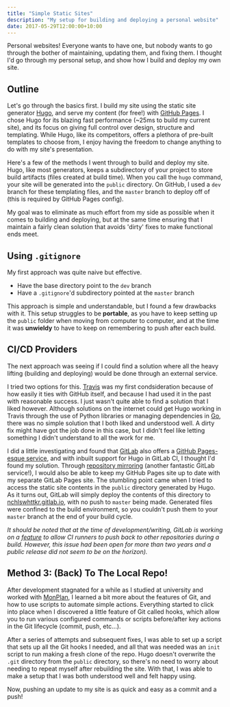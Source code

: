 ```yaml
---
title: "Simple Static Sites"
description: "My setup for building and deploying a personal website"
date: 2017-05-29T12:00:00+10:00
---
```


Personal websites! Everyone wants to have one, but nobody wants to go through the bother of maintaining, updating them, and fixing them. I thought I'd go through my personal setup, and show how I build and deploy my own site.

<!--more-->

## Outline

Let's go through the basics first. I build my site using the static site generator [Hugo](https://gohugo.io/), and serve my content (for free!) with [GitHub Pages](https://pages.github.com/). I chose Hugo for its blazing fast performance (~25ms to build my current site), and its focus on giving full control over design, structure and templating. While Hugo, like its competitors, offers a plethora of pre-built templates to choose from, I enjoy having the freedom to change anything to do with my site's presentation.

Here's a few of the methods I went through to build and deploy my site. Hugo, like most generators, keeps a subdirectory of your project to store build artifacts (files created at build time). When you call the `hugo` command, your site will be generated into the `public` directory. On GitHub, I used a `dev` branch for these templating files, and the `master` branch to deploy off of (this is required by GitHub Pages config).

My goal was to eliminate as much effort from my side as possible when it comes to building and deploying, but at the same time ensuring that I maintain a fairly clean solution that avoids 'dirty' fixes to make functional ends meet.

## Using `.gitignore`

My first approach was quite naive but effective.

- Have the base directory point to the `dev` branch
- Have a `.gitignore`'d subdirectory pointed at the `master` branch

This approach is simple and understandable, but I found a few drawbacks with it. This setup struggles to be **portable**, as you have to keep setting up the `public` folder when moving from computer to computer, and at the time it was **unwieldy** to have to keep on remembering to push after each build.

## CI/CD Providers

The next approach was seeing if I could find a solution where all the heavy lifting (building and deploying) would be done through an external service.

I tried two options for this. [Travis](https://travis-ci.com/) was my first condsideration because of how easily it ties with GitHub itself, and because I had used it in the past with reasonable success. I just wasn't quite able to find a solution that I liked however. Although solutions on the internet could get Hugo working in Travis through the use of Python libraries or managing dependencies in [Go](https://golang.org/), there was no simple solution that I both liked and understood well. A dirty fix might have got the job done in this case, but I didn't feel like letting something I didn't understand to all the work for me.

I did a little investigating and found that [GitLab](https://gitlab.com/) also offers a [GitHub Pages-esque service](https://about.gitlab.com/features/pages/), and with inbuilt support for Hugo in GitLab CI, I thought I'd found my solution. Through [repository mirroring](https://docs.gitlab.com/ee/workflow/repository_mirroring.html) (another fantastic GitLab service!), I would also be able to keep my GitHub Pages site up to date with my separate GitLab Pages site. The stumbling point came when I tried to access the static site contents in the `public` directory generated by Hugo. As it turns out, GitLab will simply deploy the contents of this directory to [nchlswhttkr.gitlab.io](nchlswhttkr.gitlab.io/), with no push to `master` being made. Generated files were confined to the build environment, so you couldn't push them to your `master` branch at the end of your build cycle.

_It should be noted that at the time of development/writing, GitLab is working on a [feature](https://gitlab.com/gitlab-org/gitlab-ce/issues/18106) to allow CI runners to push back to other repositories during a build. However, this issue had been open for more than two years and a public release did not seem to be on the horizon)._

## Method 3: (Back) To The Local Repo!

After development stagnated for a while as I studied at university and worked with [MonPlan](https://monplan.github.io/), I learned a bit more about the features of Git, and how to use scripts to automate simple actions. Everything started to click into place when I discovered a little feature of Git called hooks, which allow you to run various configured commands or scripts before/after key actions in the Git lifecycle (commit, push, etc...).

After a series of attempts and subsequent fixes, I was able to set up a script that sets up all the Git hooks I needed, and all that was needed was an `init` script to run making a fresh clone of the repo. Hugo doesn't overwrite the `.git` directory from the `public` directory, so there's no need to worry about needing to repeat myself after rebuilding the site. With that, I was able to make a setup that I was both understood well and felt happy using.

Now, pushing an update to my site is as quick and easy as a commit and a push!
